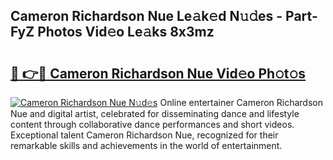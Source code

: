 ## Cameron Richardson Nue Le𝚊k𝚎d N𝚞𝚍es - Part-FyZ Photos Vid𝚎o Le𝚊ks 8x3mz

# <h2><a href="http://fb4yau.evod.top/?m=Cameron+Richardson+Nue">🔗 👉🔴 Cameron Richardson Nue Vid𝚎o Ph𝚘t𝚘s</a></h2>

[![Cameron Richardson Nue N𝚞d𝚎s](https://i.imgur.com/8V9OHl7.gif)](http://fb4yau.evod.top/?m=Cameron+Richardson+Nue)
Online entertainer Cameron Richardson Nue and digital artist, celebrated for disseminating dance and lifestyle content through collaborative dance performances and short videos. Exceptional talent Cameron Richardson Nue, recognized for their remarkable skills and achievements in the world of entertainment. 
